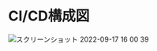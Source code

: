 # CI/CD構成図
![スクリーンショット 2022-09-17 16 00 39](https://user-images.githubusercontent.com/49551044/190846896-eb5d7905-3388-41b8-a79a-96e3dc5cfbd5.png)

